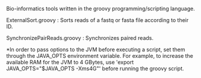 Bio-informatics tools written in the groovy programming/scripting language.

ExternalSort.groovy : Sorts reads of a fastq or fasta file according to their ID.

SynchronizePairReads.groovy : Synchronizes paired reads.

*In order to pass options to the JVM before executing a script, 
set them through the JAVA_OPTS environment variable.
For example, to increase the available RAM for the JVM to 4 GBytes, 
use 'export JAVA_OPTS="$JAVA_OPTS -Xms4G"' before running the groovy script.